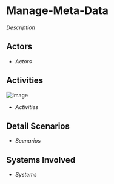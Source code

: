 # Manage-Meta-Data

_Description_

## Actors

* _Actors_

## Activities

![Image](./UseCases/Manage-Meta-Data/Activities.png)

* _Activities_

## Detail Scenarios

* _Scenarios_

## Systems Involved

* _Systems_


